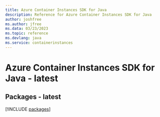 ```yaml
---
title: Azure Container Instances SDK for Java
description: Reference for Azure Container Instances SDK for Java
author: joshfree
ms.author: jfree
ms.data: 03/23/2023
ms.topic: reference
ms.devlang: java
ms.service: containerinstances
---
```

# Azure Container Instances SDK for Java - latest
## Packages - latest
[!INCLUDE [packages](container-instances-index.md)]